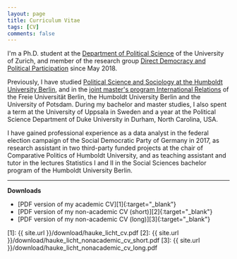 ```yaml
---
layout: page
title: Curriculum Vitae
tags: [CV]
comments: false
---
```



I'm a Ph.D. student at the [Department of Political Science](https://www.ipz.uzh.ch/en.html) of the University of Zurich, and member of the research group [Direct Democracy and Political Participation](http://www.ipz.uzh.ch/en/forschung/lehrstuehle/direct-democracy-political-participation.html) since May 2018.

Previously, I have studied [Political Science and Sociology at the Humboldt University Berlin](https://www.hu-berlin.de/en/studies/counselling/course-catalogue/programme-descriptions/sowi), 
and in the [joint master's program International Relations](http://www.masterib.de/en/index.html) of the Freie Universität Berlin, the Humboldt University Berlin and the University of Potsdam.
During my bachelor and master studies, I also spent a term at the University of Uppsala in Sweden and a year at the Political Science Department of Duke University in Durham, North Carolina, USA.

I have gained professional experience as a data analyst in the federal election campaign of the Social Democratic Party of Germany in 2017, as research assistant in two third-party funded projects at the chair of Comparative Politics of Humboldt University, and as teaching assistant and tutor in the lectures Statistics I and II in the Social Sciences bachelor program of the Humboldt University Berlin.

------
**Downloads**

- [PDF version of my academic CV][1]{:target="_blank"}<br>
- [PDF version of my non-academic CV (short)][2]{:target="_blank"}
- [PDF version of my non-academic CV (long)][3]{:target="_blank"}<br>

<!-- <p> <i class=""></i> PDF version of [my non-academic CV (long)][1]</p>{: .notice} -->

[1]: {{ site.url }}/download/hauke_licht_cv.pdf
[2]: {{ site.url }}/download/hauke_licht_nonacademic_cv_short.pdf
[3]: {{ site.url }}/download/hauke_licht_nonacademic_cv_long.pdf